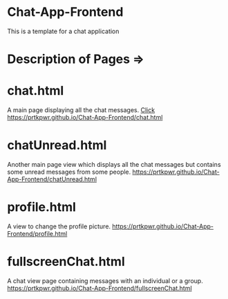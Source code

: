 # Chat-App-Frontend
This is a template for a chat application

# Description of Pages => 

# chat.html 
A main page displaying all the chat messages.
<a href="https://prtkpwr.github.io/Chat-App-Frontend/chat.html">Click</a>
https://prtkpwr.github.io/Chat-App-Frontend/chat.html

# chatUnread.html
Another main page view which displays all the chat messages but contains some
unread messages from some people.
https://prtkpwr.github.io/Chat-App-Frontend/chatUnread.html

# profile.html
A view to change the profile picture.
https://prtkpwr.github.io/Chat-App-Frontend/profile.html

# fullscreenChat.html
A chat view page containing messages with an individual or a group.
https://prtkpwr.github.io/Chat-App-Frontend/fullscreenChat.html
